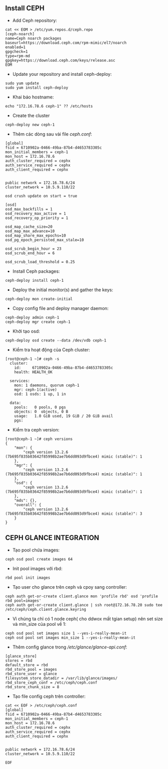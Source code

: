 ## Install CEPH

- Add Ceph repository:

```
cat << EOM > /etc/yum.repos.d/ceph.repo
[ceph-noarch]
name=Ceph noarch packages
baseurl=https://download.ceph.com/rpm-mimic/el7/noarch
enabled=1
gpgcheck=1
type=rpm-md
gpgkey=https://download.ceph.com/keys/release.asc
EOM
```

- Update your repository and install ceph-deploy:

```
sudo yum update
sudo yum install ceph-deploy
```

- Khai báo hostname:

```
echo "172.16.78.6 ceph-1" ?? /etc/hosts
```

- Create the cluster

```
ceph-deploy new ceph-1
```

- Thêm các dòng sau vài file <i>ceph.conf</i>:

```
[global]
fsid = 6710902a-0466-49ba-87b4-d4653783305c
mon_initial_members = ceph-1
mon_host = 172.16.78.6
auth_cluster_required = cephx
auth_service_required = cephx
auth_client_required = cephx


public network = 172.16.78.6/24
cluster_network = 10.5.9.110/22

osd crush update on start = true

[osd]
osd_max_backfills = 1
osd_recovery_max_active = 1
osd_recovery_op_priority = 1

osd_map_cache_size=20
osd_map_max_advance=10
osd_map_share_max_epochs=10
osd_pg_epoch_persisted_max_stale=10

osd_scrub_begin_hour = 23
osd_scrub_end_hour = 6

osd_scrub_load_threshold = 0.25

```

-  Install Ceph packages:

```
ceph-deploy install ceph-1
```

- Deploy the initial monitor(s) and gather the keys:

```
ceph-deploy mon create-initial
```

- Copy config file and deploy manager daemon:

```
ceph-deploy admin ceph-1
ceph-deploy mgr create ceph-1
```

- Khởi tạo osd:

```
ceph-deploy osd create --data /dev/vdb ceph-1
```

- Kiểm tra hoạt động của Ceph cluster:

```
[root@ceph-1 ~]# ceph -s
  cluster:
    id:     6710902a-0466-49ba-87b4-d4653783305c
    health: HEALTH_OK
 
  services:
    mon: 1 daemons, quorum ceph-1
    mgr: ceph-1(active)
    osd: 1 osds: 1 up, 1 in
 
  data:
    pools:   0 pools, 0 pgs
    objects: 0  objects, 0 B
    usage:   1.0 GiB used, 19 GiB / 20 GiB avail
    pgs:     

```

- Kiểm tra ceph version:

```
[root@ceph-1 ~]# ceph versions
{
    "mon": {
        "ceph version 13.2.6 (7b695f835b03642f85998b2ae7b6dd093d9fbce4) mimic (stable)": 1
    },
    "mgr": {
        "ceph version 13.2.6 (7b695f835b03642f85998b2ae7b6dd093d9fbce4) mimic (stable)": 1
    },
    "osd": {
        "ceph version 13.2.6 (7b695f835b03642f85998b2ae7b6dd093d9fbce4) mimic (stable)": 1
    },
    "mds": {},
    "overall": {
        "ceph version 13.2.6 (7b695f835b03642f85998b2ae7b6dd093d9fbce4) mimic (stable)": 3
    }
}
```


## <a name="glance"> CEPH GLANCE INTEGRATION </a>

- Tạo pool chứa images:

```
ceph osd pool create images 64
```

- Init pool images với rbd:

```
rbd pool init images
```

- Tạo user cho glance trên ceph và cpoy sang controller:

```
ceph auth get-or-create client.glance mon 'profile rbd' osd 'profile rbd pool=images'
ceph auth get-or-create client.glance | ssh root@172.16.78.20 sudo tee /etc/ceph/ceph.client.glance.keyring
```
- Vì chúng ta chỉ có 1 node ceph( cho ddwox mất tgian setup) nên set size và min_size của pool về  1:

```
ceph osd pool set images size 1 --yes-i-really-mean-it
ceph osd pool set images min_size 1 --yes-i-really-mean-it
```

- Thêm config glance trong <i>/etc/glance/glance-api.conf</i>:

```
[glance_store]
stores = rbd
default_store = rbd
rbd_store_pool = images
rbd_store_user = glance
filesystem_store_datadir = /var/lib/glance/images/
rbd_store_ceph_conf = /etc/ceph/ceph.conf
rbd_store_chunk_size = 8
```

- Tạo file config ceph trên controller:

```
cat << EOF > /etc/ceph/ceph.conf
[global]
fsid = 6710902a-0466-49ba-87b4-d4653783305c
mon_initial_members = ceph-1
mon_host = 172.16.78.6
auth_cluster_required = cephx
auth_service_required = cephx
auth_client_required = cephx


public network = 172.16.78.6/24
cluster_network = 10.5.9.110/22

EOF
```

